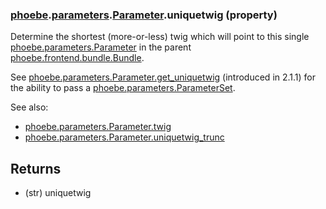 ### [phoebe](phoebe.md).[parameters](phoebe.parameters.md).[Parameter](phoebe.parameters.Parameter.md).uniquetwig (property)




Determine the shortest (more-or-less) twig which will point
to this single [phoebe.parameters.Parameter](phoebe.parameters.Parameter.md) in the parent
[phoebe.frontend.bundle.Bundle](phoebe.frontend.bundle.Bundle.md).

See [phoebe.parameters.Parameter.get_uniquetwig](phoebe.parameters.Parameter.get_uniquetwig.md) (introduced in 2.1.1)
for the ability to pass a [phoebe.parameters.ParameterSet](phoebe.parameters.ParameterSet.md).

See also:
* [phoebe.parameters.Parameter.twig](phoebe.parameters.Parameter.twig.md)
* [phoebe.parameters.Parameter.uniquetwig_trunc](phoebe.parameters.Parameter.uniquetwig_trunc.md)

Returns
--------
* (str) uniquetwig

